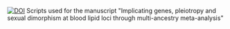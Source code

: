 [![DOI](https://zenodo.org/badge/537472204.svg)](https://zenodo.org/badge/latestdoi/537472204)
Scripts used for the manuscript "Implicating genes, pleiotropy and sexual dimorphism at blood lipid loci through multi-ancestry meta-analysis"
